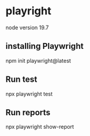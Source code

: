 # playright

node version 19.7


## installing Playwright
npm init playwright@latest

## Run test
npx playwright test

## Run reports
npx playwright show-report
